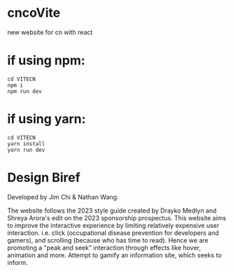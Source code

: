 # cncoVite
new website for cn with react

# if using npm:
````
cd VITECN
npm i
npm run dev
````

# if using yarn:
````
cd VITECN
yarn install
yarn run dev
````

# Design Biref

Developed by Jim Chi & Nathan Wang.

The website follows the 2023 style guide created by Drayko Medlyn and Shreya Arora's edit on the 2023 sponsorship prospectus. This website aims to improve the interactive experience by limiting relatively expensive user interaction. i.e. click (occupational disease prevention for developers and gamers), and scrolling (because who has time to read). Hence we are promoting a "peak and seek" interaction through effects like hover, animation and more. Attempt to gamify an information site, which seeks to inform.

